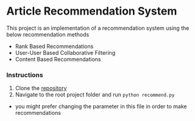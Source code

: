 # Article Recommendation System

 This project is an implementation of a recommendation system using the below recommendation methods
-  Rank Based Recommendations
-  User-User Based Collaborative Filtering
-  Content Based Recommendations
### Instructions
1. Clone the [repository](https://github.com/ephraimmwai/DSND-Article-Recommendation-System.git)
2. Navigate to the root project folder and run ```python recommend.py```
- you might prefer changing the parameter in this file in order to make recommendations
